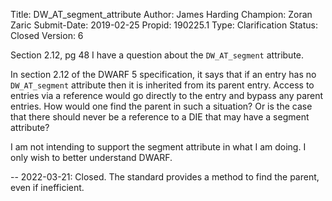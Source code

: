Title:       DW_AT_segment_attribute
Author:      James Harding
Champion:    Zoran Zaric
Submit-Date: 2019-02-25
Propid:      190225.1
Type:        Clarification
Status:      Closed
Version:     6

Section 2.12, pg 48
I have a question about the `DW_AT_segment` attribute.

In section 2.12 of the DWARF 5 specification, it says that if an entry has 
no `DW_AT_segment` attribute then it is inherited from its parent entry. 
Access to entries via a reference would go directly to the entry and bypass 
any parent entries. How would one find the parent in such a situation? Or 
is the case that there should never be a reference to a DIE that may have 
a segment attribute?

I am not intending to support the segment attribute in what I am doing. I 
only wish to better understand DWARF.

--
2022-03-21:  Closed.  The standard provides a method to find the parent,
  even if inefficient.

